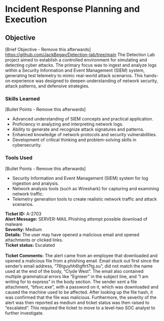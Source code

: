 # Incident Response Planning and Execution

## Objective
[Brief Objective - Remove this afterwards]
https://github.com/JackBegay/Detection-lab/tree/main
The Detection Lab project aimed to establish a controlled environment for simulating and detecting cyber attacks. The primary focus was to ingest and analyze logs within a Security Information and Event Management (SIEM) system, generating test telemetry to mimic real-world attack scenarios. This hands-on experience was designed to deepen understanding of network security, attack patterns, and defensive strategies.

### Skills Learned
[Bullet Points - Remove this afterwards]

- Advanced understanding of SIEM concepts and practical application.
- Proficiency in analyzing and interpreting network logs.
- Ability to generate and recognize attack signatures and patterns.
- Enhanced knowledge of network protocols and security vulnerabilities.
- Development of critical thinking and problem-solving skills in cybersecurity.

### Tools Used
[Bullet Points - Remove this afterwards]

- Security Information and Event Management (SIEM) system for log ingestion and analysis.
- Network analysis tools (such as Wireshark) for capturing and examining network traffic.
- Telemetry generation tools to create realistic network traffic and attack scenarios.

**Ticket ID:** A-2703<br>
**Alert Message:** SERVER-MAIL Phishing attempt possible download of malware<br>
**Severity:** Medium<br>
**Details:** The user may have opened a malicious email and opened attachments or clicked links.<br>
**Ticket status:** Escalated<br>
<br>
**Ticket Comments:**
The alert came from an employee that downloaded and opened a malicious file from a phishing email. Email stuck out first since the sender’s email address, “76tguyhh6tgftrt7tg.su”, did not match the name used at the end of the body, “Clyde West”. The email also contained multiple grammatical errors like “Egnieer” in the subject line, and  “I am writing for to express” in the body section. The sender sent a file attachment, “bfsvc.exe”, with a password on it, which was downloaded and caused the machine used to be affected. After looking up the file hash, it was confirmed that the file was malicious. Furthermore, the severity of the alert was then reported as medium and ticket status was then raised to “escalated”. This required the ticket to move to a level-two SOC analyst to further investigate. 


